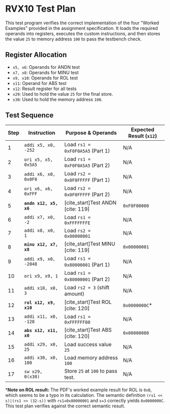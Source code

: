 # RVX10 Test Plan

This test program verifies the correct implementation of the four "Worked Examples" provided in the assignment specification. It loads the required operands into registers, executes the custom instructions, and then stores the value `25` to memory address `100` to pass the testbench check.

## Register Allocation
- `x5, x6`: Operands for ANDN test
- `x7, x8`: Operands for MINU test
- `x9, x10`: Operands for ROL test
- `x11`: Operand for ABS test
- `x12`: Result register for all tests
- `x29`: Used to hold the value `25` for the final store.
- `x30`: Used to hold the memory address `100`.

## Test Sequence

| Step | Instruction          | Purpose & Operands                                | Expected Result (`x12`) |
|------|----------------------|---------------------------------------------------|-------------------------|
| 1    | `addi x5, x0, -252`  | Load `rs1 = 0xF0F0A5A5` (Part 1)                 | N/A                     |
| 2    | `ori x5, x5, 0x5A5`  | Load `rs1 = 0xF0F0A5A5` (Part 2)                 | N/A                     |
| 3    | `addi x6, x0, 0x0F0` | Load `rs2 = 0x0F0FFFFF` (Part 1)                 | N/A                     |
| 4    | `ori x6, x6, 0xFFF`  | Load `rs2 = 0x0F0FFFFF` (Part 2)                 | N/A                     |
| 5    | **`andn x12, x5, x6`** | [cite_start]Test ANDN [cite: 119]                             | `0xF0F00000`            |
| 6    | `addi x7, x0, -2`    | Load `rs1 = 0xFFFFFFFE`                           | N/A                     |
| 7    | `addi x8, x0, 1`     | Load `rs2 = 0x00000001`                           | N/A                     |
| 8    | **`minu x12, x7, x8`** | [cite_start]Test MINU [cite: 119]                             | `0x00000001`            |
| 9    | `addi x9, x0, -2048` | Load `rs1 = 0x80000001` (Part 1)                 | N/A                     |
| 10   | `ori x9, x9, 1`      | Load `rs1 = 0x80000001` (Part 2)                 | N/A                     |
| 11   | `addi x10, x0, 3`    | Load `rs2 = 3` (shift amount)                     | N/A                     |
| 12   | **`rol x12, x9, x10`** | [cite_start]Test ROL [cite: 120]                              | `0x0000000C`* |
| 13   | `addi x11, x0, -128` | Load `rs1 = 0xFFFFFF80`                           | N/A                     |
| 14   | **`abs x12, x11, x0`** | [cite_start]Test ABS [cite: 120]                              | `0x00000080`            |
| 15   | `addi x29, x0, 25`   | Load success value `25`                           | N/A                     |
| 16   | `addi x30, x0, 100`  | Load memory address `100`                         | N/A                     |
| 17   | `sw x29, 0(x30)`     | Store `25` at `100` to pass test.               | N/A                     |

***Note on ROL result:** The PDF's worked example result for ROL is `0xB`, which seems to be a typo in its calculation. The semantic definition `(rs1 << s)|(rs1 >> (32-s))` with `rs1=0x80000001` and `s=3` correctly yields `0x0000000C`. This test plan verifies against the correct semantic result.